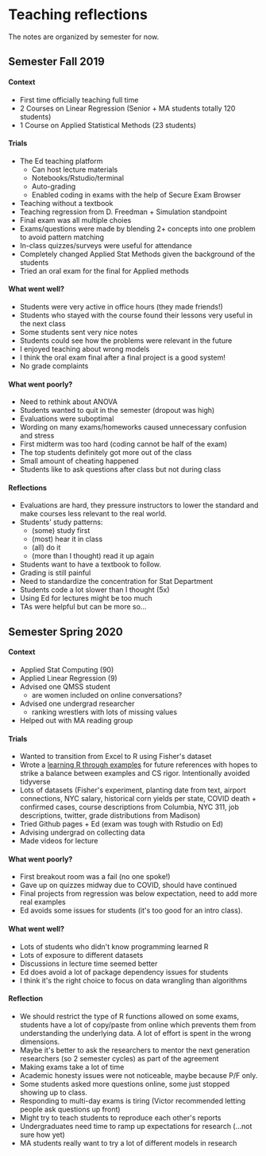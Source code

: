 # Teaching reflections
The notes are organized by semester for now.

## Semester Fall 2019

#### Context
- First time officially teaching full time
- 2 Courses on Linear Regression (Senior + MA students totally 120 students)
- 1 Course on Applied Statistical Methods (23 students)

#### Trials
- The Ed teaching platform
  - Can host lecture materials
  - Notebooks/Rstudio/terminal
  - Auto-grading
  - Enabled coding in exams with the help of Secure Exam Browser
- Teaching without a textbook
- Teaching regression from D. Freedman + Simulation standpoint
- Final exam was all multiple choies
- Exams/questions were made by blending 2+ concepts into one problem to avoid pattern matching
- In-class quizzes/surveys were useful for attendance
- Completely changed Applied Stat Methods given the background of the students
- Tried an oral exam for the final for Applied methods

#### What went well?
- Students were very active in office hours (they made friends!)
- Students who stayed with the course found their lessons very useful in the next class
- Some students sent very nice notes
- Students could see how the problems were relevant in the future
- I enjoyed teaching about wrong models
- I think the oral exam final after a final project is a good system!
- No grade complaints

#### What went poorly?
- Need to rethink about ANOVA
- Students wanted to quit in the semester (dropout was high)
- Evaluations were suboptimal
- Wording on many exams/homeworks caused unnecessary confusion and stress
- First midterm was too hard (coding cannot be half of the exam)
- The top students definitely got more out of the class
- Small amount of cheating happened
- Students like to ask questions after class but not during class

#### Reflections
- Evaluations are hard, they pressure instructors to lower the standard
  and make courses less relevant to the real world.
- Students' study patterns:
  - (some) study first
  - (most) hear it in class
  - (all) do it
  - (more than I thought) read it up again
- Students want to have a textbook to follow.
- Grading is still painful
- Need to standardize the concentration for Stat Department
- Students code a lot slower than I thought (5x)
- Using Ed for lectures might be too much
- TAs were helpful but can be more so...


## Semester Spring 2020

#### Context
- Applied Stat Computing (90)
- Applied Linear Regression (9)
- Advised one QMSS student
  - are women included on online conversations?
- Advised one undergrad researcher
  - ranking wrestlers with lots of missing values
- Helped out with MA reading group

#### Trials
- Wanted to transition from Excel to R using Fisher's dataset
- Wrote a [learning R through examples](stat_computing/lectures/learning_r_intro.md) for future references
  with hopes to strike a balance between examples and CS rigor. Intentionally avoided tidyverse
- Lots of datasets (Fisher's experiment, planting date from text, airport connections, NYC salary,
  historical corn yields per state, COVID death + confirmed cases, course descriptions from Columbia, NYC 311,
  job descriptions, twitter, grade distributions from Madison)
- Tried Github pages + Ed (exam was tough with Rstudio on Ed)
- Advising undergrad on collecting data
- Made videos for lecture

#### What went poorly?
- First breakout room was a fail (no one spoke!)
- Gave up on quizzes midway due to COVID, should have continued
- Final projects from regression was below expectation, need to add more real examples
- Ed avoids some issues for students (it's too good for an intro class).

#### What went well?
- Lots of students who didn't know programming learned R 
- Lots of exposure to different datasets
- Discussions in lecture time seemed better
- Ed does avoid a lot of package dependency issues for students
- I think it's the right choice to focus on data wrangling than algorithms

#### Reflection
- We should restrict the type of R functions allowed on some exams, students have a lot of copy/paste
  from online which prevents them from understanding the underlying data. A lot of effort is spent
  in the wrong dimensions.
- Maybe it's better to ask the researchers to mentor the next generation researchers (so 2 semester cycles)
  as part of the agreement
- Making exams take a lot of time
- Academic honesty issues were not noticeable, maybe because P/F only.
- Some students asked more questions online, some just stopped showing up to class.
- Responding to multi-day exams is tiring (Victor recommended letting people ask questions up front)
- Might try to teach students to reproduce each other's reports
- Undergraduates need time to ramp up expectations for research (...not sure how yet)
- MA students really want to try a lot of different models in research
